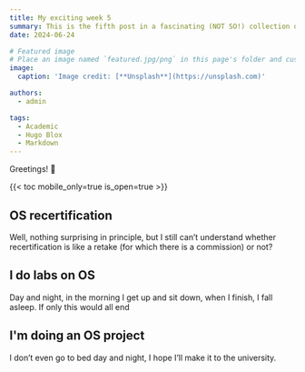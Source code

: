 ```yaml
---
title: My exciting week 5
summary: This is the fifth post in a fascinating (NOT SO!) collection of stories about my daily life!
date: 2024-06-24

# Featured image
# Place an image named `featured.jpg/png` in this page's folder and customize its options here.
image:
  caption: 'Image credit: [**Unsplash**](https://unsplash.com)'

authors:
  - admin

tags:
  - Academic
  - Hugo Blox
  - Markdown
---
```


Greetings! 👋

{{< toc mobile_only=true is_open=true >}}

## OS recertification

Well, nothing surprising in principle, but I still can’t understand whether recertification is like a retake (for which there is a commission) or not?

## I do labs on OS

Day and night, in the morning I get up and sit down, when I finish, I fall asleep. If only this would all end

## I'm doing an OS project

I don’t even go to bed day and night, I hope I’ll make it to the university.


